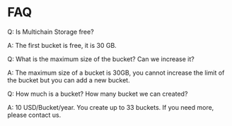 # FAQ

Q: Is Multichain Storage free?

A: The first bucket is free, it is 30 GB.



Q: What is the maximum size of the bucket? Can we increase it?

A: The maximum size of a bucket is 30GB, you cannot increase the limit of the bucket but you can add a new bucket.



Q: How much is a bucket? How many bucket we can created?

A:  10 USD/Bucket/year. You create up to 33 buckets. If you need more, please contact us.



